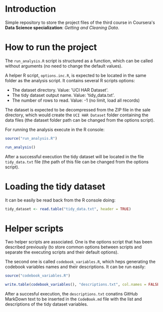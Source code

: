 # Introduction

Simple repository to store the project files of the third course in Coursera's **Data Science specialization**: *Getting and Cleaning Data*.

# How to run the project

The `run_analysis.R` script is structured as a function, which can be called without arguments (no need to change the default values).

A helper R script, `options.inc.R`, is expected to be located in the same folder as the analysis script. It contains several R scripts options:

- The dataset directory. Value: 'UCI HAR Dataset'.
- The tidy dataset output name. Value: 'tidy_data.txt'.
- The number of rows to read. Value: -1 (no limit, load all records)

The dataset is expected to be decompressed from the ZIP file in the sale directory, which would create the `UCI HAR Dataset` folder containing the data files (the dataset folder path can be changed from the options script).

For running the analysis execute in the R console:

```R
source("run_analysis.R")

run_analysis()
```

After a successful execution the tidy dataset will be located in the file `tidy_data.txt` file (the path of this file can be changed from the options script).

# Loading the tidy dataset

It can be easily be read back from the R console doing:

```R
tidy_dataset <- read.table("tidy_data.txt", header = TRUE)
```

# Helper scripts

Two helper scripts are associated. One is the options script that has been described previously (to store common options between scripts and separate the executing scripts and their default options).

The second one is called `codebook_variables.R`, which heps generating the codebook variables names and their descriptions. It can be run easily:

```R
source("codebook_variables.R")

write.table(codebook_variables(), "descriptions.txt", col.names = FALSE, row.names = FALSE, quote = FALSE)
```

After a succesful execution, the `descriptions.txt` conatins GitHub MarkDown text to be inserted in the `CodeBook.md` file with the list and descriptions of the tidy dataset variables.
